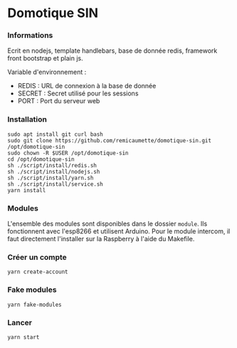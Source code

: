 # Domotique SIN

### Informations

Ecrit en nodejs, template handlebars, base de donnée redis, framework front
bootstrap et plain js.

Variable d'environnement :

- REDIS : URL de connexion à la base de donnée
- SECRET : Secret utilisé pour les sessions
- PORT : Port du serveur web

### Installation

```
sudo apt install git curl bash
sudo git clone https://github.com/remicaumette/domotique-sin.git /opt/domotique-sin
sudo chown -R $USER /opt/domotique-sin
cd /opt/domotique-sin
sh ./script/install/redis.sh
sh ./script/install/nodejs.sh
sh ./script/install/yarn.sh
sh ./script/install/service.sh
yarn install
```

### Modules

L'ensemble des modules sont disponibles dans le dossier ```module```.
Ils fonctionnent avec l'esp8266 et utilisent Arduino. Pour le module intercom,
il faut directement l'installer sur la Raspberry à l'aide du Makefile.

### Créer un compte

```
yarn create-account
```

### Fake modules

```
yarn fake-modules
```

### Lancer

```
yarn start
```
